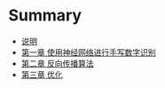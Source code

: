 # Summary

* [说明](README.md)
* [第一章 使用神经网络进行手写数字识别](chapter1.md)
* [第二章 反向传播算法](second_chapter.md)
* [第三章 优化](third_chapter.md)

